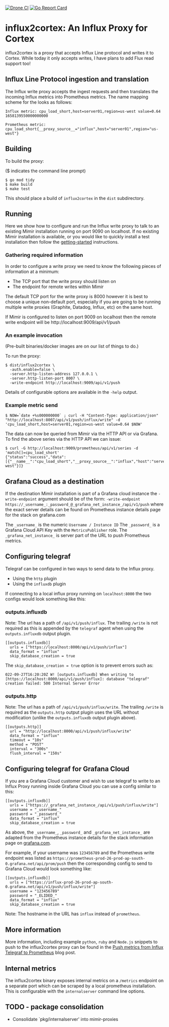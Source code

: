 <a href="https://drone.grafana.net/grafana/influx2cortex"><img src="https://drone.grafana.net/api/badges/grafana/influx2cortex/status.svg" alt="Drone CI" /></a>
<a href="https://goreportcard.com/report/github.com/grafana/influx2cortex"><img src="https://goreportcard.com/badge/github.com/grafana/influx2cortex" alt="Go Report Card" /></a>

# influx2cortex: An Influx Proxy for Cortex

influx2cortex is a proxy that accepts Influx Line protocol and writes it to Cortex.
While today it only accepts writes, I have plans to add Flux read support too!

## Influx Line Protocol ingestion and translation

The Influx write proxy accepts the ingest requests and then translates the incoming Influx metrics into Prometheus metrics. The name mapping scheme for the looks as follows:

    Influx metric: cpu_load_short,host=server01,region=us-west value=0.64 1658139550000000000

    Prometheus metric: cpu_load_short{__proxy_source__="influx",host="server01",region="us-west"}

## Building

To build the proxy:

($ indicates the command line prompt)

```
$ go mod tidy
$ make build
$ make test
```

This should place a build of `influx2cortex` in the `dist` subdirectory.

## Running

Here we show how to configure and run the Influx write proxy to talk to an existing Mimir installation running on port 9090 on localhost. If no existing Mimir installation is available, or you would like to quickly install a test installation then follow the [getting-started](https://grafana.com/docs/mimir/latest/operators-guide/getting-started/) instructions.

### Gathering required information

In order to configure a write proxy we need to know the following pieces of information at a minimum:
* The TCP port that the write proxy should listen on
* The endpoint for remote writes within Mimir

The default TCP port for the write proxy is 8000 however it is best to choose a unique non-default port, especially if you are going to be running multiple write proxies (Graphite, Datadog, Influx, etc) on the same host.

If Mimir is configured to listen on port 9009 on localhost then the remote write endpoint will be http://localhost:9009/api/v1/push

### An example invocation

(Pre-built binaries/docker images are on our list of things to do.)

To run the proxy:

```
$ dist/influx2cortex \
  -auth.enable=false \
  -server.http-listen-address 127.0.0.1 \
  -server.http-listen-port 8007 \
  -write-endpoint http://localhost:9009/api/v1/push
```

Details of configurable options are available in the `-help` output.

### Example metric send

```
$ NOW=`date +%s000000000` ; curl -H "Content-Type: application/json" "http://localhost:8007/api/v1/push/influx/write" -d 'cpu_load_short,host=server01,region=us-west value=0.64 $NOW'
```

The data can now be queried from Mimir via the HTTP API or via Grafana. To find the above series via the HTTP API we can issue:

```
$ curl -G http://localhost:9009/prometheus/api/v1/series -d 'match[]=cpu_load_short'
{"status":"success","data":[{"__name__":"cpu_load_short","__proxy_source__":"influx","host":"server01","region":"us-west"}]}
```

## Grafana Cloud as a destination

If the destination Mimir installation is part of a Grafana cloud instance the `-write-endpoint` argument should be of the form:
  `-write-endpoint https://_username_:_password_@_grafana_net_instance_/api/v1/push`
where the exact server details can be found on Prometheus instance details page for the stack on grafana.com

The `_username_` is the numeric `Username / Instance ID`
The `_password_` is a Grafana Cloud API Key with the `MetricsPublisher` role.
The `_grafana_net_instance_` is server part of the URL to push Prometheus metrics.

## Configuring telegraf

Telegraf can be configured in two ways to send data to the Influx proxy.
- Using the `http` plugin
- Using the `influxdb` plugin

If connecting to a local influx proxy running on `localhost:8000` the two configs would look something like this:

### outputs.influxdb

Note: The url has a path of `/api/v1/push/influx`. The trailing `/write` is not required as this is appended by the `telegraf` agent when using the `outputs.influxdb` output plugin.

```
[[outputs.influxdb]]
  urls = ["https://localhost:8000/api/v1/push/influx"]
  data_format = "influx"
  skip_database_creation = true
```

The `skip_database_creation = true` option is to prevent errors such as:

```
022-09-27T16:20:20Z W! [outputs.influxdb] When writing to [https://localhost:8000/api/v1/push/influx]: database "telegraf" creation failed: 500 Internal Server Error
```

### outputs.http

Note: The url has a path of `/api/v1/push/influx/write`. The trailing `/write` is required as the `outputs.http` output plugin uses the URL without modification (unlike the `outputs.influxdb` output plugin above).

```
[[outputs.http]]
  url = "http://localhost:8000/api/v1/push/influx/write"
  data_format = "influx"
  timeout = "10s"
  method = "POST"
  interval = "300s"
  flush_interval = "150s"
```

## Configuring telegraf for Grafana Cloud

If you are a Grafana Cloud customer and wish to use telegraf to write to an Influx Proxy running inside Grafana Cloud you can use a config similar to this:

```
[[outputs.influxdb]]
  urls = ["https://_grafana_net_instance_/api/v1/push/influx/write"]
  username = "_username_"
  password = "_password_"
  data_format = "influx"
  skip_database_creation = true
```

As above, the `_username_`, `_password_` and `_grafana_net_instance_` are adapted from the Prometheus instance details for the stack information page on [grafana.com](https://grafana.com/).

For example, if your username was `123456789` and the Prometheus write endpoint was listed as `https://prometheus-prod-26-prod-ap-south-0.grafana.net/api/prom/push` then the corresponding config to send to Grafana Cloud would look something like:

```
[[outputs.influxdb]]
  urls = ["https://influx-prod-26-prod-ap-south-0.grafana.net/api/v1/push/influx/write"]
  username = "123456789"
  password = "_ELIDED_"
  data_format = "influx"
  skip_database_creation = true
```

Note: The hostname in the URL has `influx` instead of `prometheus`.

## More information

More information, including example `python`, `ruby` and `Node.js` snippets to push to the influx2cortex proxy can be found in the [Push metrics from Influx Telegraf to Prometheus](https://grafana.com/docs/grafana-cloud/data-configuration/metrics/metrics-influxdb/push-from-telegraf/#pushing-from-applications-directly) blog post.

## Internal metrics

The influx2cortex binary exposes internal metrics on a `/metrics` endpoint on a separate port which can be scraped by a local prometheus installation. This is configurable with the `internalserver` command line options.

## TODO - package consolidation
* Consolidate `pkg/internalserver' into mimir-proxies
